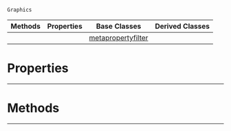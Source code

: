  `Graphics`

|Methods|Properties|Base Classes|Derived Classes|
|---|---|---|---|
| | |[metapropertyfilter](https://github.com/ZilchEngine/ZilchDocs/blob/master/code_reference/class_reference/metapropertyfilter.markdown)| |


 #  Properties


---  
 #  Methods


---  
 

 